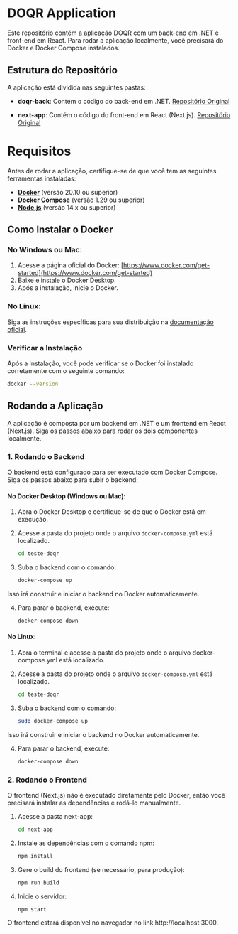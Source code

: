 # DOQR Application

Este repositório contém a aplicação DOQR com um back-end em .NET e front-end em React. Para rodar a aplicação localmente, você precisará do Docker e Docker Compose instalados.

## Estrutura do Repositório

A aplicação está dividida nas seguintes pastas:

- **doqr-back**: Contém o código do back-end em .NET.
   [Repositório Original](https://github.com/nt-pissarra/doqr-back)
  
- **next-app**: Contém o código do front-end em React (Next.js).
   [Repositório Original](https://github.com/nt-pissarra/doqr-front)
   
# Requisitos

Antes de rodar a aplicação, certifique-se de que você tem as seguintes ferramentas instaladas:

- **[Docker](https://www.docker.com/get-started)** (versão 20.10 ou superior)
- **[Docker Compose](https://docs.docker.com/compose/install/)** (versão 1.29 ou superior)
- **[Node.js](https://nodejs.org/)** (versão 14.x ou superior)

## Como Instalar o Docker

### No Windows ou Mac:
1. Acesse a página oficial do Docker: [https://www.docker.com/get-started](https://www.docker.com/get-started)
2. Baixe e instale o Docker Desktop.
3. Após a instalação, inicie o Docker.

### No Linux:
Siga as instruções específicas para sua distribuição na [documentação oficial](https://docs.docker.com/engine/install/).

### Verificar a Instalação
Após a instalação, você pode verificar se o Docker foi instalado corretamente com o seguinte comando:

```bash
docker --version
```

## Rodando a Aplicação

A aplicação é composta por um backend em .NET e um frontend em React (Next.js). Siga os passos abaixo para rodar os dois componentes localmente.

### 1. Rodando o Backend

O backend está configurado para ser executado com Docker Compose. Siga os passos abaixo para subir o backend:

#### No Docker Desktop (Windows ou Mac):

1. Abra o Docker Desktop e certifique-se de que o Docker está em execução.

2. Acesse a pasta do projeto onde o arquivo `docker-compose.yml` está localizado.
   ```bash
   cd teste-doqr
   ```
3. Suba o backend com o comando:
   ```bash
   docker-compose up
   ```
  Isso irá construir e iniciar o backend no Docker automaticamente.
  
4. Para parar o backend, execute:
   ```bash
   docker-compose down
   ```

#### No Linux:

1. Abra o terminal e acesse a pasta do projeto onde o arquivo docker-compose.yml está localizado.

2. Acesse a pasta do projeto onde o arquivo `docker-compose.yml` está localizado.
   ```bash
   cd teste-doqr
   ```
3. Suba o backend com o comando:
   ```bash
   sudo docker-compose up
   ```
   
  Isso irá construir e iniciar o backend no Docker automaticamente.
  
4. Para parar o backend, execute:
   ```bash
   docker-compose down
   ```

### 2. Rodando o Frontend

O frontend (Next.js) não é executado diretamente pelo Docker, então você precisará instalar as dependências e rodá-lo manualmente.

1. Acesse a pasta next-app:
   ```bash
   cd next-app
   ```
 
2. Instale as dependências com o comando npm:
   ```bash
   npm install
   ```

3. Gere o build do frontend (se necessário, para produção):
   ```bash
   npm run build
   ```

4. Inicie o servidor:
   ```bash
   npm start
   ```

O frontend estará disponível no navegador no link http://localhost:3000.
  
